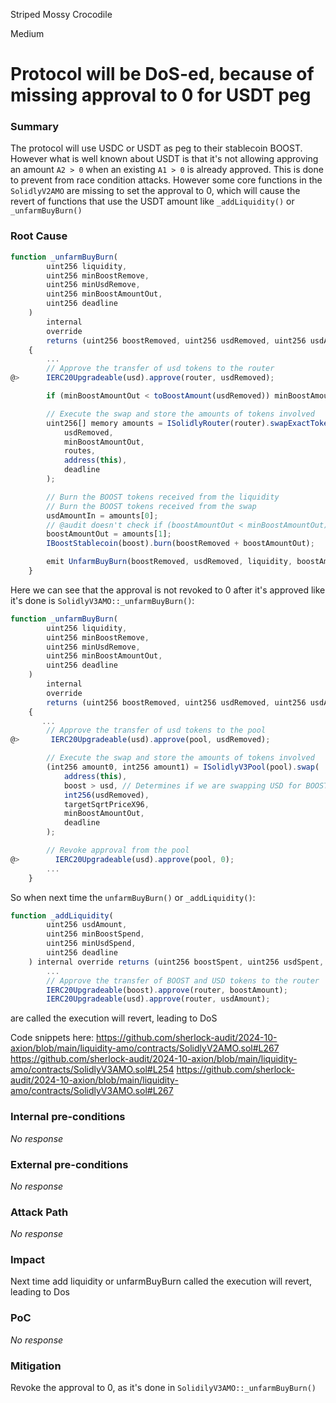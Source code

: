 Striped Mossy Crocodile

Medium

# Protocol will be DoS-ed, because of missing approval to 0 for USDT peg

### Summary

The protocol will use USDC or USDT as peg to their stablecoin BOOST. However what is well known about USDT is that it's not allowing approving an amount `A2 > 0` when an existing `A1 > 0` is already approved. This is done to prevent from race condition attacks. However some core functions in the `SolidlyV2AMO` are missing to set the approval to 0, which will cause the revert of functions that use the USDT amount like `_addLiquidity()` or `_unfarmBuyBurn()`

### Root Cause

```javascript
function _unfarmBuyBurn(
        uint256 liquidity,
        uint256 minBoostRemove,
        uint256 minUsdRemove,
        uint256 minBoostAmountOut,
        uint256 deadline
    )
        internal
        override
        returns (uint256 boostRemoved, uint256 usdRemoved, uint256 usdAmountIn, uint256 boostAmountOut)
    {
        ...
        // Approve the transfer of usd tokens to the router
@>      IERC20Upgradeable(usd).approve(router, usdRemoved);

        if (minBoostAmountOut < toBoostAmount(usdRemoved)) minBoostAmountOut = toBoostAmount(usdRemoved);

        // Execute the swap and store the amounts of tokens involved
        uint256[] memory amounts = ISolidlyRouter(router).swapExactTokensForTokens(
            usdRemoved,
            minBoostAmountOut,
            routes,
            address(this),
            deadline
        );

        // Burn the BOOST tokens received from the liquidity
        // Burn the BOOST tokens received from the swap
        usdAmountIn = amounts[0];
        // @audit doesn't check if (boostAmountOut < minBoostAmountOut) revert()
        boostAmountOut = amounts[1];
        IBoostStablecoin(boost).burn(boostRemoved + boostAmountOut);

        emit UnfarmBuyBurn(boostRemoved, usdRemoved, liquidity, boostAmountOut);
    }
```

Here we can see that the approval is not revoked to 0 after it's approved like it's done is `SolidlyV3AMO::_unfarmBuyBurn()`:

```javascript
function _unfarmBuyBurn(
        uint256 liquidity,
        uint256 minBoostRemove,
        uint256 minUsdRemove,
        uint256 minBoostAmountOut,
        uint256 deadline
    )
        internal
        override
        returns (uint256 boostRemoved, uint256 usdRemoved, uint256 usdAmountIn, uint256 boostAmountOut)
    {
       ...
        // Approve the transfer of usd tokens to the pool
@>       IERC20Upgradeable(usd).approve(pool, usdRemoved);

        // Execute the swap and store the amounts of tokens involved
        (int256 amount0, int256 amount1) = ISolidlyV3Pool(pool).swap(
            address(this),
            boost > usd, // Determines if we are swapping USD for BOOST (true) or BOOST for USD (false)
            int256(usdRemoved),
            targetSqrtPriceX96,
            minBoostAmountOut,
            deadline
        );

        // Revoke approval from the pool
@>        IERC20Upgradeable(usd).approve(pool, 0);
        ...
    }
```

So when next time the `unfarmBuyBurn()` or `_addLiquidity()`: 

```javascript
function _addLiquidity(
        uint256 usdAmount,
        uint256 minBoostSpend,
        uint256 minUsdSpend,
        uint256 deadline
    ) internal override returns (uint256 boostSpent, uint256 usdSpent, uint256 liquidity) {
        ...
        // Approve the transfer of BOOST and USD tokens to the router
        IERC20Upgradeable(boost).approve(router, boostAmount);
        IERC20Upgradeable(usd).approve(router, usdAmount);
```

are called the execution will revert, leading to DoS


Code snippets here:
https://github.com/sherlock-audit/2024-10-axion/blob/main/liquidity-amo/contracts/SolidlyV2AMO.sol#L267
https://github.com/sherlock-audit/2024-10-axion/blob/main/liquidity-amo/contracts/SolidlyV3AMO.sol#L254
https://github.com/sherlock-audit/2024-10-axion/blob/main/liquidity-amo/contracts/SolidlyV3AMO.sol#L267

### Internal pre-conditions

_No response_

### External pre-conditions

_No response_

### Attack Path

_No response_

### Impact

Next time add liquidity or unfarmBuyBurn called the execution will revert, leading to Dos

### PoC

_No response_

### Mitigation

Revoke the approval to 0, as it's done in `SolidilyV3AMO::_unfarmBuyBurn()`